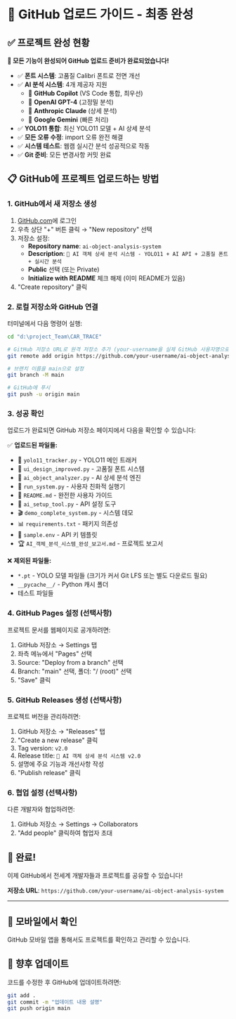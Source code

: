# 🚀 GitHub 업로드 가이드 - 최종 완성

## ✅ 프로젝트 완성 현황

**🎯 모든 기능이 완성되어 GitHub 업로드 준비가 완료되었습니다!**

- ✅ **폰트 시스템**: 고품질 Calibri 폰트로 전면 개선
- ✅ **AI 분석 시스템**: 4개 제공자 지원 
  - 🚀 **GitHub Copilot** (VS Code 통합, 최우선)
  - 🧠 **OpenAI GPT-4** (고정밀 분석)
  - 🎯 **Anthropic Claude** (상세 분석)  
  - 🌟 **Google Gemini** (빠른 처리)
- ✅ **YOLO11 통합**: 최신 YOLO11 모델 + AI 상세 분석
- ✅ **모든 오류 수정**: import 오류 완전 해결
- ✅ **시스템 테스트**: 웹캠 실시간 분석 성공적으로 작동
- ✅ **Git 준비**: 모든 변경사항 커밋 완료

## 📋 GitHub에 프로젝트 업로드하는 방법

### 1. **GitHub에서 새 저장소 생성**

1. [GitHub.com](https://github.com)에 로그인
2. 우측 상단 "+" 버튼 클릭 → "New repository" 선택
3. 저장소 설정:
   - **Repository name**: `ai-object-analysis-system`
   - **Description**: `🚀 AI 객체 상세 분석 시스템 - YOLO11 + AI API + 고품질 폰트 + 실시간 분석`
   - **Public** 선택 (또는 Private)
   - **Initialize with README** 체크 해제 (이미 README가 있음)
4. "Create repository" 클릭

### 2. **로컬 저장소와 GitHub 연결**

터미널에서 다음 명령어 실행:

```bash
cd "d:\project_Team\CAR_TRACE"

# GitHub 저장소 URL로 원격 저장소 추가 (your-username을 실제 GitHub 사용자명으로 변경)
git remote add origin https://github.com/your-username/ai-object-analysis-system.git

# 브랜치 이름을 main으로 설정
git branch -M main

# GitHub에 푸시
git push -u origin main
```

### 3. **성공 확인**

업로드가 완료되면 GitHub 저장소 페이지에서 다음을 확인할 수 있습니다:

✅ **업로드된 파일들:**
- 📱 `yolo11_tracker.py` - YOLO11 메인 트래커
- 🎨 `ui_design_improved.py` - 고품질 폰트 시스템
- 🤖 `ai_object_analyzer.py` - AI 상세 분석 엔진
- 🚀 `run_system.py` - 사용자 친화적 실행기
- 📝 `README.md` - 완전한 사용자 가이드
- 🔧 `ai_setup_tool.py` - API 설정 도구
- 🎬 `demo_complete_system.py` - 시스템 데모
- 📊 `requirements.txt` - 패키지 의존성
- 📄 `sample.env` - API 키 템플릿
- 🏆 `AI_객체_분석_시스템_완성_보고서.md` - 프로젝트 보고서

❌ **제외된 파일들:**
- `*.pt` - YOLO 모델 파일들 (크기가 커서 Git LFS 또는 별도 다운로드 필요)
- `__pycache__/` - Python 캐시 폴더
- 테스트 파일들

### 4. **GitHub Pages 설정 (선택사항)**

프로젝트 문서를 웹페이지로 공개하려면:

1. GitHub 저장소 → Settings 탭
2. 좌측 메뉴에서 "Pages" 선택
3. Source: "Deploy from a branch" 선택
4. Branch: "main" 선택, 폴더: "/ (root)" 선택
5. "Save" 클릭

### 5. **GitHub Releases 생성 (선택사항)**

프로젝트 버전을 관리하려면:

1. GitHub 저장소 → "Releases" 탭
2. "Create a new release" 클릭
3. Tag version: `v2.0`
4. Release title: `🚀 AI 객체 상세 분석 시스템 v2.0`
5. 설명에 주요 기능과 개선사항 작성
6. "Publish release" 클릭

### 6. **협업 설정 (선택사항)**

다른 개발자와 협업하려면:

1. GitHub 저장소 → Settings → Collaborators
2. "Add people" 클릭하여 협업자 초대

## 🎉 완료!

이제 GitHub에서 전세계 개발자들과 프로젝트를 공유할 수 있습니다!

**저장소 URL**: `https://github.com/your-username/ai-object-analysis-system`

---

## 📱 모바일에서 확인

GitHub 모바일 앱을 통해서도 프로젝트를 확인하고 관리할 수 있습니다.

## 🔄 향후 업데이트

코드를 수정한 후 GitHub에 업데이트하려면:

```bash
git add .
git commit -m "업데이트 내용 설명"
git push origin main
```
